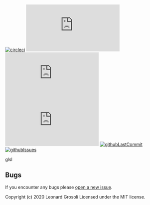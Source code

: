 <span id="BADGE_GENERATION_MARKER_0"></span>
[![circleci](https://img.shields.io/circleci/build/github/TheRealSyler/vscode-glsl)](https://app.circleci.com/github/TheRealSyler/vscode-glsl/pipelines) [![vscV](https://img.shields.io/visual-studio-marketplace/v/syler.glsl)](https://marketplace.visualstudio.com/items?itemName=syler.glsl) [![vscD](https://img.shields.io/visual-studio-marketplace/d/syler.glsl)](https://marketplace.visualstudio.com/items?itemName=syler.glsl) [![vscI](https://img.shields.io/visual-studio-marketplace/i/syler.glsl)](https://marketplace.visualstudio.com/items?itemName=syler.glsl) [![githubLastCommit](https://img.shields.io/github/last-commit/TheRealSyler/vscode-glsl)](https://github.com/TheRealSyler/vscode-glsl) [![githubIssues](https://img.shields.io/github/issues/TheRealSyler/vscode-glsl?color=lightgrey)](https://github.com/TheRealSyler/vscode-glsl)
<span id="BADGE_GENERATION_MARKER_1"></span>

glsl

## **Bugs**

If you encounter any bugs please [open a new issue](https://github.com/TheRealSyler/vscode-glsl/issues/new?assignees=TheRealSyler&labels=bug&template=bug_report.md&title=).

<span id="LICENSE_GENERATION_MARKER_0"></span>
Copyright (c) 2020 Leonard Grosoli Licensed under the MIT license.
<span id="LICENSE_GENERATION_MARKER_1"></span>
